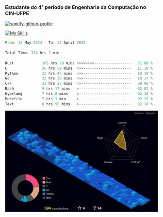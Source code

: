 
### Estudante do 4° período de Engenharia da Computação no CIN-UFPE

[![spotify-github-profile](https://spotify-github-profile.kittinanx.com/api/view?uid=21nggge2ld354asa4l3xoze2q&cover_image=true&theme=novatorem&show_offline=false&background_color=000000&interchange=true&bar_color=53b14f&bar_color_cover=true)](https://github.com/kittinan/spotify-github-profile)


[![My Skills](https://skillicons.dev/icons?i=c,cpp,rust,py,java,neovim&theme=dark)](https://skillicons.dev)

<!--START_SECTION:waka-->

```rust
From: 14 May 2024 - To: 22 April 2025

Total Time: 324 hrs 1 min

Rust             105 hrs 28 mins >>>>>>>>-----------------   31.88 %
C                36 hrs 59 mins  >>>----------------------   11.18 %
Python           33 hrs 42 mins  >>>----------------------   10.19 %
Go               33 hrs 38 mins  >>>----------------------   10.17 %
C++              32 hrs 25 mins  >>-----------------------   09.80 %
Bash             9 hrs 17 mins   >------------------------   02.81 %
hyprlang         7 hrs 8 mins    >------------------------   02.16 %
Makefile         7 hrs 1 min     >------------------------   02.12 %
Text             6 hrs 55 mins   >------------------------   02.10 %
```

<!--END_SECTION:waka-->

![](./profile-3d-contrib/profile-night-view.svg)

